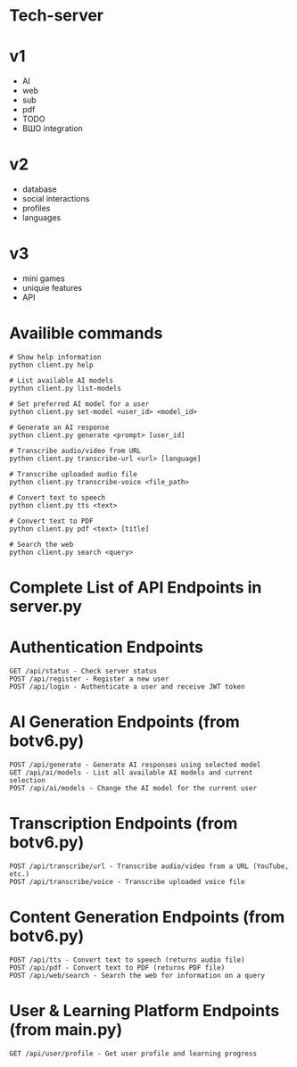 # Tech-server
# v1
 - AI
 - web
 - sub
 - pdf
 - TODO
 - ВШО integration

# v2
 - database
 - social interactions
 - profiles
 - languages

# v3
 - mini games
 - uniquie features
 - API

# Availible commands
```
# Show help information
python client.py help

# List available AI models
python client.py list-models

# Set preferred AI model for a user
python client.py set-model <user_id> <model_id>

# Generate an AI response
python client.py generate <prompt> [user_id]

# Transcribe audio/video from URL
python client.py transcribe-url <url> [language]

# Transcribe uploaded audio file
python client.py transcribe-voice <file_path>

# Convert text to speech
python client.py tts <text>

# Convert text to PDF
python client.py pdf <text> [title]

# Search the web
python client.py search <query>
```

# Complete List of API Endpoints in server.py
# Authentication Endpoints
```
GET /api/status - Check server status
POST /api/register - Register a new user
POST /api/login - Authenticate a user and receive JWT token
```
# AI Generation Endpoints (from botv6.py)
```
POST /api/generate - Generate AI responses using selected model
GET /api/ai/models - List all available AI models and current selection
POST /api/ai/models - Change the AI model for the current user
```
# Transcription Endpoints (from botv6.py)
```
POST /api/transcribe/url - Transcribe audio/video from a URL (YouTube, etc.)
POST /api/transcribe/voice - Transcribe uploaded voice file
```
# Content Generation Endpoints (from botv6.py)
```
POST /api/tts - Convert text to speech (returns audio file)
POST /api/pdf - Convert text to PDF (returns PDF file)
POST /api/web/search - Search the web for information on a query
```
# User & Learning Platform Endpoints (from main.py)
```
GET /api/user/profile - Get user profile and learning progress
```
